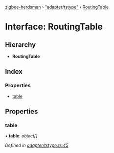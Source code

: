 [zigbee-herdsman](../README.md) › ["adapter/tstype"](../modules/_adapter_tstype_.md) › [RoutingTable](_adapter_tstype_.routingtable.md)

# Interface: RoutingTable

## Hierarchy

* **RoutingTable**

## Index

### Properties

* [table](_adapter_tstype_.routingtable.md#table)

## Properties

###  table

• **table**: *object[]*

*Defined in [adapter/tstype.ts:45](https://github.com/Koenkk/zigbee-herdsman/blob/master/src/adapter/tstype.ts#L45)*
